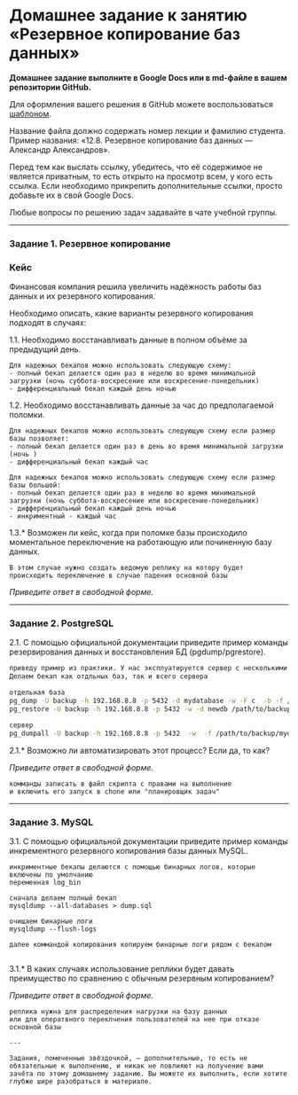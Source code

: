 # Домашнее задание к занятию «Резервное копирование баз данных»

**Домашнее задание выполните в Google Docs или в md-файле в вашем репозитории GitHub.** 

Для оформления вашего решения в GitHub можете воспользоваться [шаблоном](https://github.com/netology-code/sys-pattern-homework).

Название файла должно содержать номер лекции и фамилию студента. Пример названия: «12.8. Резервное копирование баз данных — Александр Александров».

Перед тем как выслать ссылку, убедитесь, что её содержимое не является приватным, то есть открыто на просмотр всем, у кого есть ссылка. Если необходимо прикрепить дополнительные ссылки, просто добавьте их в свой Google Docs.

Любые вопросы по решению задач задавайте в чате учебной группы.

---

### Задание 1. Резервное копирование

### Кейс
Финансовая компания решила увеличить надёжность работы баз данных и их резервного копирования. 

Необходимо описать, какие варианты резервного копирования подходят в случаях: 

1.1. Необходимо восстанавливать данные в полном объёме за предыдущий день.

```
Для надежных бекапов можно использовать следующую схему:
- полный бекап делается один раз в неделю во время минимальной загрузки (ночь суббота-воскресение или воскресение-понедельник)
- дифференциальный бекап каждый день ночью
```

1.2. Необходимо восстанавливать данные за час до предполагаемой поломки.

```
Для надежных бекапов можно использовать следующую схему если размер базы позволяет:
- полный бекап делается один раз в день во время минимальной загрузки (ночь )
- дифференциальный бекап каждый час

Для надежных бекапов можно использовать следующую схему если размер базы большой:
- полный бекап делается один раз в неделю во время минимальной загрузки (ночь суббота-воскресение или воскресение-понедельник)
- дифференциальный бекап каждый день ночью
- инкриментный - каждый час

```

1.3.* Возможен ли кейс, когда при поломке базы происходило моментальное переключение на работающую или починенную базу данных.

```
В этом случае нужно создать ведомую реплику на котору будет происходить переключение в случае падения основной базы
```

*Приведите ответ в свободной форме.*

---

### Задание 2. PostgreSQL

2.1. С помощью официальной документации приведите пример команды резервирования данных и восстановления БД (pgdump/pgrestore).

```bash
приведу пример из практики. У нас эксплуатируется сервер с несколькими базами данных.
Делаем бекап как отдльных баз, так и всего сервера

отдельная база
pg_dump -U backup -h 192.168.8.8 -p 5432 -d mydatabase -w -F c  -b -f /path/to/backup/mydb.backup
pg_restore -U backup -h 192.168.8.8 -p 5432 -w -d newdb /path/to/backup/mydb.backup

сервер
pg_dumpall -U backup -h 192.168.8.8 -p 5432  -w  -f /path/to/backup/mydb
```

2.1.* Возможно ли автоматизировать этот процесс? Если да, то как?

*Приведите ответ в свободной форме.*

```
комманды записать в файл скрипта с правами на выполнение
и включить его запуск в chone или "планировщик задач"

```

---

### Задание 3. MySQL

3.1. С помощью официальной документации приведите пример команды инкрементного резервного копирования базы данных MySQL. 

```
инкриментные бекапы делаются с помощью бинарных логов, которые включены по умолчанию
переменная log_bin

сначала делаем полный бекап
mysqldump --all-databases > dump.sql

очищаем бинарные логи
mysqldump --flush-logs

далее коммандой копирования копируем бинарные логи рядом с бекапом


```

3.1.* В каких случаях использование реплики будет давать преимущество по сравнению с обычным резервным копированием?

*Приведите ответ в свободной форме.*

```
реплика нужна для распределения нагрузки на базу данных
или для оператвного переклчения пользователей на нее при отказе основной базы

---

Задания, помеченные звёздочкой, — дополнительные, то есть не обязательные к выполнению, и никак не повлияют на получение вами зачёта по этому домашнему заданию. Вы можете их выполнить, если хотите глубже шире разобраться в материале.
